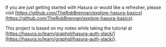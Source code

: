 If you are just getting started with Hasura or would like a refresher, please visit [https://github.com/TheRobBrennan/explore-hasura-basics](https://github.com/TheRobBrennan/explore-hasura-basics).

This project is based on my notes while taking the tutorial at [https://hasura.io/learn/graphql/hasura-auth-slack/](https://hasura.io/learn/graphql/hasura-auth-slack/).
